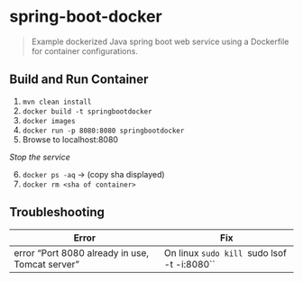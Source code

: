 # spring-boot-docker
> Example dockerized Java spring boot web service using a Dockerfile for container configurations.


## Build and Run Container

1. `mvn clean install`
2. `docker build -t springbootdocker`
3. `docker images`
4. `docker run -p 8080:8080 springbootdocker`
5. Browse to localhost:8080

_Stop the service_

6. `docker ps -aq` -> (copy sha displayed)
7. `docker rm <sha of container>`


## Troubleshooting

| Error | Fix |
| --- | --- |
| error “Port 8080 already in use, Tomcat server” | On linux `sudo kill `sudo lsof -t -i:8080``| 











